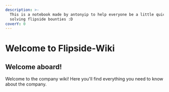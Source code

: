 ```yaml
---
description: >-
  This is a notebook made by antonyip to help everyone be a little quicker on
  solving flipside bounties :D
coverY: 0
---
```


# Welcome to Flipside-Wiki

## Welcome aboard!

Welcome to the company wiki! Here you'll find everything you need to know about the company.
